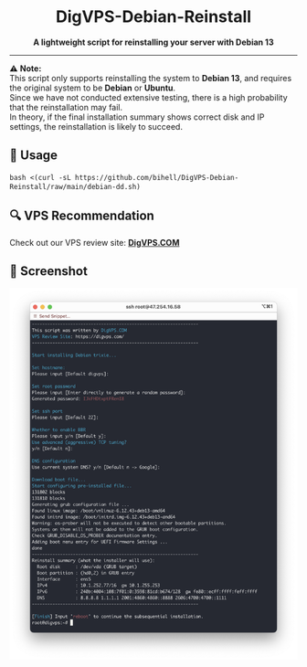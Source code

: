 <div align="center">

# DigVPS-Debian-Reinstall


**A lightweight script for reinstalling your server with Debian 13**

</div>

---

⚠️ **Note:**  
This script only supports reinstalling the system to **Debian 13**, and requires the original system to be **Debian** or **Ubuntu**.  
Since we have not conducted extensive testing, there is a high probability that the reinstallation may fail.  
In theory, if the final installation summary shows correct disk and IP settings, the reinstallation is likely to succeed.

## 🚀 Usage

```shell
bash <(curl -sL https://github.com/bihell/DigVPS-Debian-Reinstall/raw/main/debian-dd.sh)
```

## 🔍 VPS Recommendation

Check out our VPS review site: **[DigVPS.COM](https://digvps.com/)**

## 📸 Screenshot

![](Screenshot.png)
